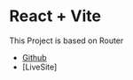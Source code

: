 # React + Vite

This Project is based on Router 


- [Github](https://github.com/DharshiniSathasivam/Router.git)
- [LiveSite]
